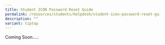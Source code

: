```yaml
---
title: Student ICON Password Reset Guide
permalink: /resources/students/helpdesk/student-icon-password-reset-guide/
description: ""
variant: tiptap
---
```

<p>Coming Soon.....</p>